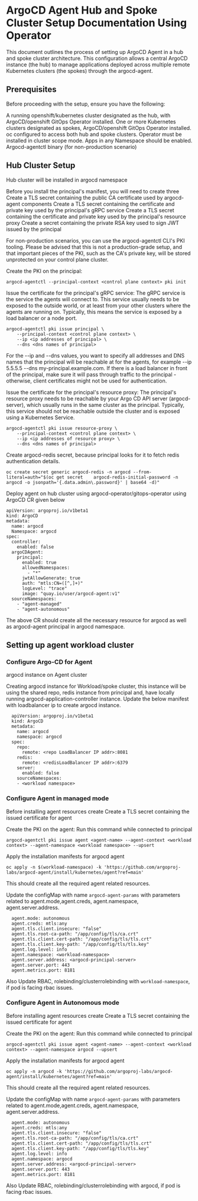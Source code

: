 # ArgoCD Agent Hub and Spoke Cluster Setup Documentation Using Operator
This document outlines the process of setting up ArgoCD Agent in a hub and spoke cluster architecture. This configuration allows a central ArgoCD instance (the hub) to manage applications deployed across multiple remote Kubernetes clusters (the spokes) through the argocd-agent.
## Prerequisites
Before proceeding with the setup, ensure you have the following:

A running openshift/kubernetes cluster designated as the hub, with ArgoCD/openshift GitOps Operator installed.
One or more Kubernetes clusters designated as spokes, ArgoCD/openshift GitOps Operator installed.
oc configured to access both hub and spoke clusters.
Operator must be installed in cluster scope mode.
Apps in any Namespace should be enabled.
Argocd-agentctl binary (for non-production scenario)



## Hub Cluster Setup

Hub cluster will be installed in argocd namespace

Before you install the principal's manifest, you will need to create three
Create a TLS secret containing the public CA certificate used by argocd-agent components
Create a TLS secret containing the certificate and private key used by the principal's gRPC service
Create a TLS secret containing the certificate and private key used by the principal's resource proxy
Create a secret containing the private RSA key used to sign JWT issued by the principal

For non-production scenarios, you can use the argocd-agentctl CLI's PKI tooling. Please be advised that this is not a production-grade setup, and that important pieces of the PKI, such as the CA's private key, will be stored unprotected on your control plane cluster.

Create the PKI on the principal:

```argocd-agentctl --principal-context <control plane context> pki init```

Issue the certificate for the principal's gRPC service:
The gRPC service is the service the agents will connect to. This service usually needs to be exposed to the outside world, or at least from your other clusters where the agents are running on. Typically, this means the service is exposed by a load balancer or a node port.

```
argocd-agentctl pki issue principal \
    --principal-context <control plane context> \
    --ip <ip addresses of principal> \
    --dns <dns names of principal>
```

For the --ip and --dns values, you want to specify all addresses and DNS names that the principal will be reachable at for the agents, for example --ip 5.5.5.5 --dns my-principal.example.com. If there is a load balancer in front of the principal, make sure it will pass through traffic to the principal - otherwise, client certificates might not be used for authentication.

Issue the certificate for the principal's resource proxy:
The principal's resource proxy needs to be reachable by your Argo CD API server (argocd-server), which usually runs in the same cluster as the principal. Typically, this service should not be reachable outside the cluster and is exposed using a Kubernetes Service.

```
argocd-agentctl pki issue resource-proxy \
    --principal-context <control plane context> \
    --ip <ip addresses of resource proxy> \
    --dns <dns names of principal>
```

Create argocd-redis secret, because principal looks for it to fetch redis authentication details.

```
oc create secret generic argocd-redis -n argocd --from-literal=auth="$(oc get secret    argocd-redis-initial-password -n argocd -o jsonpath='{.data.admin\.password}' | base64 -d)"
```

Deploy agent on hub cluster using argocd-operator/gitops-operator using ArgoCD CR given below


```
apiVersion: argoproj.io/v1beta1
kind: ArgoCD
metadata:
  name: argocd
  Namespace: argocd
spec:
  controller:
    enabled: false
  argoCDAgent:
    principal:
      enabled: true
      allowedNamespaces: 
        - "*"
      jwtAllowGenerate: true
      auth: "mtls:CN=([^,]+)"
      logLevel: "trace"
      image: "quay.io/user/argocd-agent:v1"
  sourceNamespaces:
    - "agent-managed"
    - "agent-autonomous"  					
```

The above CR should create all the necessary resource for argocd as well as argocd-agent principal in argocd namespace.


## Setting up agent workload cluster 

### Configure Argo-CD for Agent 
 
argocd instance on Agent cluster

Creating argocd instance for Workload/spoke cluster, this instance will be using the shared repo, redis instance from principal and, have locally running argocd-application-controller instance.
Update the below manifest with loadbalancer ip to create argocd instance. 
```
  apiVersion: argoproj.io/v1beta1
  kind: ArgoCD
  metadata:
    name: argocd
    namespace: argocd
  spec:
    repo:
      remote: <repo LoadBalancer IP addr>:8081
    redis:
      remote: <redisLoadBalancer IP addr>:6379
    server:
      enabled: false
    sourceNamespaces:
    - <workload namespace>
```

### Configure Agent in managed mode

Before installing agent resources create 
Create a TLS secret containing the issued certificate for agent

Create the PKI on the agent:
Run this command while connected to principal
```
argocd-agentctl pki issue agent <agent-name> --agent-context <workload context> --agent-namespace <workload namespace> --upsert
```

Apply the installation manifests for argocd agent
```
oc apply -n $(workload-namespace) -k 'https://github.com/argoproj-labs/argocd-agent/install/kubernetes/agent?ref=main'
```
This should create all the required agent related resources.

Update the configMap with name `argocd-agent-params`  with parameters related to agent.mode,agent.creds, agent.namespace, agent.server.address.	
```
  agent.mode: autonomous
  agent.creds: mtls:any
  agent.tls.client.insecure: "false"
  agent.tls.root-ca-path: "/app/config/tls/ca.crt"
  agent.tls.client.cert-path: "/app/config/tls/tls.crt"
  agent.tls.client.key-path: "/app/config/tls/tls.key"
  agent.log.level: info
  agent.namespace: <workload-namespace>
  agent.server.address: <argocd-principal-server>
  agent.server.port: 443
  agent.metrics.port: 8181
```
Also Update RBAC, rolebinding/clusterrolebinding with `workload-namespace`, if pod is facing rbac issues. 



### Configure Agent in Autonomous mode

Before installing agent resources create 
Create a TLS secret containing the issued certificate for agent

Create the PKI on the agent:
Run this command while connected to principal
```
argocd-agentctl pki issue agent <agent-name> --agent-context <workload context> --agent-namespace argocd --upsert
```

Apply the installation manifests for argocd agent
```
oc apply -n argocd -k 'https://github.com/argoproj-labs/argocd-agent/install/kubernetes/agent?ref=main'
```
This should create all the required agent related resources.

Update the configMap with name `argocd-agent-params`  with parameters related to agent.mode,agent.creds, agent.namespace, agent.server.address.
```
  agent.mode: autonomous
  agent.creds: mtls:any
  agent.tls.client.insecure: "false"
  agent.tls.root-ca-path: "/app/config/tls/ca.crt"
  agent.tls.client.cert-path: "/app/config/tls/tls.crt"
  agent.tls.client.key-path: "/app/config/tls/tls.key"
  agent.log.level: info
  agent.namespace: argocd
  agent.server.address: <argocd-principal-server>
  agent.server.port: 443
  agent.metrics.port: 8181
```
Also Update RBAC, rolebinding/clusterrolebinding with argocd, if pod is facing rbac issues. 

